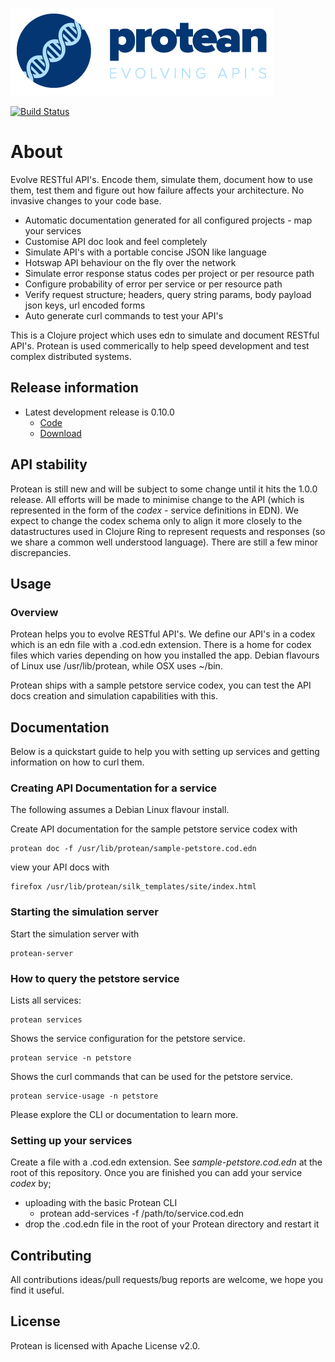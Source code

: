 ![Protean - evolving api's](/public/resource/img/logo.png?raw=true "Protean - evolving api's")

[![Build Status](https://api.travis-ci.org/passivsystems/protean.svg)](https://travis-ci.org/passivsystems/protean)


# About

Evolve RESTful API's. Encode them, simulate them, document how to use them, test them and figure out how failure affects your architecture. No invasive changes to your code base.

* Automatic documentation generated for all configured projects - map your services
* Customise API doc look and feel completely
* Simulate API's with a portable concise JSON like language
* Hotswap API behaviour on the fly over the network
* Simulate error response status codes per project or per resource path
* Configure probability of error per service or per resource path
* Verify request structure; headers, query string params, body payload json keys, url encoded forms
* Auto generate curl commands to test your API's

This is a Clojure project which uses edn to simulate and document RESTful API's. Protean is used commerically to help speed development and test complex distributed systems.


## Release information

* Latest development release is 0.10.0
    * [Code](https://github.com/passivsystems/protean/tree/0.10.0)
    * [Download](https://github.com/passivsystems/protean/releases/download/0.10.0/protean-0.10.0.tgz)


## API stability

Protean is still new and will be subject to some change until it hits the 1.0.0 release.  All efforts will be made to minimise change to the API (which is represented in the form of the *codex* - service definitions in EDN).  We expect to change the codex schema only to align it more closely to the datastructures used in Clojure Ring to represent requests and responses (so we share a common well understood language).  There are still a few minor discrepancies.


## Usage

### Overview

Protean helps you to evolve RESTful API's.  We define our API's in a codex which is an edn file with a .cod.edn extension.
There is a home for codex files which varies depending on how you installed the app.  Debian flavours of Linux use /usr/lib/protean,
while OSX uses ~/bin.

Protean ships with a sample petstore service codex, you can test the API docs creation and simulation capabilities with this.


## Documentation

Below is a quickstart guide to help you with setting up services and getting information on how to curl them.

### Creating API Documentation for a service

The following assumes a Debian Linux flavour install.

Create API documentation for the sample petstore service codex with

    protean doc -f /usr/lib/protean/sample-petstore.cod.edn

view your API docs with

    firefox /usr/lib/protean/silk_templates/site/index.html

### Starting the simulation server

Start the simulation server with

    protean-server

### How to query the petstore service

Lists all services:

    protean services

Shows the service configuration for the petstore service.

    protean service -n petstore

Shows the curl commands that can be used for the petstore service.

    protean service-usage -n petstore

Please explore the CLI or documentation to learn more.

### Setting up your services

Create a file with a .cod.edn extension. See *sample-petstore.cod.edn* at the root of this repository. Once you are finished you can add your service *codex* by;
* uploading with the basic Protean CLI
    - protean add-services -f /path/to/service.cod.edn
* drop the .cod.edn file in the root of your Protean directory and restart it


## Contributing

All contributions ideas/pull requests/bug reports are welcome, we hope you find it useful.


## License

Protean is licensed with Apache License v2.0.
